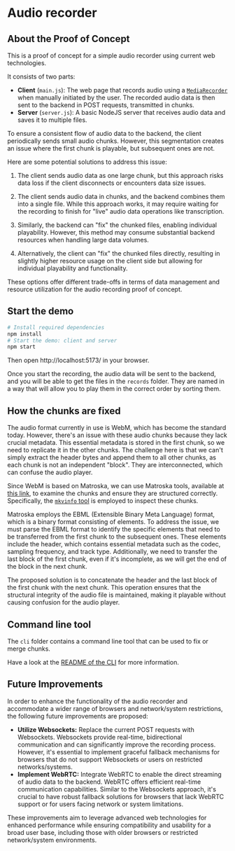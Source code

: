 # Audio recorder

## About the Proof of Concept

This is a proof of concept for a simple audio recorder using current web technologies.

It consists of two parts:

- **Client** (`main.js`): The web page that records audio using a [`MediaRecorder`](https://developer.mozilla.org/en-US/docs/Web/API/MediaRecorder) when manually initiated by the user. The recorded audio data is then sent to the backend in POST requests, transmitted in chunks.
- **Server** (`server.js`): A basic NodeJS server that receives audio data and saves it to multiple files.

To ensure a consistent flow of audio data to the backend, the client periodically sends small audio chunks.
However, this segmentation creates an issue where the first chunk is playable, but subsequent ones are not.

Here are some potential solutions to address this issue:

1. The client sends audio data as one large chunk, but this approach risks data loss if the client disconnects or encounters data size issues.

2. The client sends audio data in chunks, and the backend combines them into a single file. While this approach works, it may require waiting for the recording to finish for "live" audio data operations like transcription.

3. Similarly, the backend can "fix" the chunked files, enabling individual playability. However, this method may consume substantial backend resources when handling large data volumes.

4. Alternatively, the client can "fix" the chunked files directly, resulting in slightly higher resource usage on the client side but allowing for individual playability and functionality.

These options offer different trade-offs in terms of data management and resource utilization for the audio recording proof of concept.

## Start the demo

```sh
# Install required dependencies
npm install
# Start the demo: client and server
npm start
```

Then open http://localhost:5173/ in your browser.

Once you start the recording, the audio data will be sent to the backend, and you will be able to get the files in the `records` folder.
They are named in a way that will allow you to play them in the correct order by sorting them.

## How the chunks are fixed

The audio format currently in use is WebM, which has become the standard today.
However, there's an issue with these audio chunks because they lack crucial metadata.
This essential metadata is stored in the first chunk, so we need to replicate it in the other chunks.
The challenge here is that we can't simply extract the header bytes and append them to all other chunks, as each chunk is not an independent "block".
They are interconnected, which can confuse the audio player.

Since WebM is based on Matroska, we can use Matroska tools, available at [this link](https://www.bunkus.org/videotools/mkvtoolnix/), to examine the chunks and ensure they are structured correctly.
Specifically, the [`mkvinfo` tool](https://mkvtoolnix.download/doc/mkvinfo.html) is employed to inspect these chunks.

Matroska employs the EBML (Extensible Binary Meta Language) format, which is a binary format consisting of elements.
To address the issue, we must parse the EBML format to identify the specific elements that need to be transferred from the first chunk to the subsequent ones.
These elements include the header, which contains essential metadata such as the codec, sampling frequency, and track type.
Additionally, we need to transfer the last block of the first chunk, even if it's incomplete, as we will get the end of the block in the next chunk.

The proposed solution is to concatenate the header and the last block of the first chunk with the next chunk.
This operation ensures that the structural integrity of the audio file is maintained, making it playable without causing confusion for the audio player.

## Command line tool

The `cli` folder contains a command line tool that can be used to fix or merge chunks.

Have a look at the [README of the CLI](./cli/README.md) for more information.

## Future Improvements

In order to enhance the functionality of the audio recorder and accommodate a wider range of browsers and network/system restrictions, the following future improvements are proposed:

- **Utilize Websockets:** Replace the current POST requests with Websockets. Websockets provide real-time, bidirectional communication and can significantly improve the recording process. However, it's essential to implement graceful fallback mechanisms for browsers that do not support Websockets or users on restricted networks/systems.
- **Implement WebRTC:** Integrate WebRTC to enable the direct streaming of audio data to the backend. WebRTC offers efficient real-time communication capabilities. Similar to the Websockets approach, it's crucial to have robust fallback solutions for browsers that lack WebRTC support or for users facing network or system limitations.

These improvements aim to leverage advanced web technologies for enhanced performance while ensuring compatibility and usability for a broad user base, including those with older browsers or restricted network/system environments.
